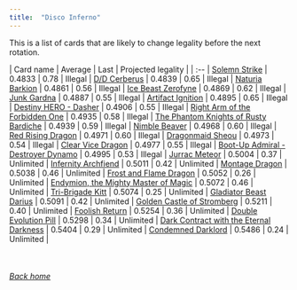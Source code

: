 ```yaml
---
title:  "Disco Inferno"
---
```


This is a list of cards that are likely to change legality before the next rotation.

| Card name | Average | Last | Projected legality |
| :-- |
[Solemn Strike](https://db.ygoprodeck.com/card/?search=Solemn%20Strike) | 0.4833 | 0.78 | Illegal |
[D/D Cerberus](https://db.ygoprodeck.com/card/?search=D/D%20Cerberus) | 0.4839 | 0.65 | Illegal |
[Naturia Barkion](https://db.ygoprodeck.com/card/?search=Naturia%20Barkion) | 0.4861 | 0.56 | Illegal |
[Ice Beast Zerofyne](https://db.ygoprodeck.com/card/?search=Ice%20Beast%20Zerofyne) | 0.4869 | 0.62 | Illegal |
[Junk Gardna](https://db.ygoprodeck.com/card/?search=Junk%20Gardna) | 0.4887 | 0.55 | Illegal |
[Artifact Ignition](https://db.ygoprodeck.com/card/?search=Artifact%20Ignition) | 0.4895 | 0.65 | Illegal |
[Destiny HERO - Dasher](https://db.ygoprodeck.com/card/?search=Destiny%20HERO%20-%20Dasher) | 0.4906 | 0.55 | Illegal |
[Right Arm of the Forbidden One](https://db.ygoprodeck.com/card/?search=Right%20Arm%20of%20the%20Forbidden%20One) | 0.4935 | 0.58 | Illegal |
[The Phantom Knights of Rusty Bardiche](https://db.ygoprodeck.com/card/?search=The%20Phantom%20Knights%20of%20Rusty%20Bardiche) | 0.4939 | 0.59 | Illegal |
[Nimble Beaver](https://db.ygoprodeck.com/card/?search=Nimble%20Beaver) | 0.4968 | 0.60 | Illegal |
[Red Rising Dragon](https://db.ygoprodeck.com/card/?search=Red%20Rising%20Dragon) | 0.4971 | 0.60 | Illegal |
[Dragonmaid Sheou](https://db.ygoprodeck.com/card/?search=Dragonmaid%20Sheou) | 0.4973 | 0.54 | Illegal |
[Clear Vice Dragon](https://db.ygoprodeck.com/card/?search=Clear%20Vice%20Dragon) | 0.4977 | 0.55 | Illegal |
[Boot-Up Admiral - Destroyer Dynamo](https://db.ygoprodeck.com/card/?search=Boot-Up%20Admiral%20-%20Destroyer%20Dynamo) | 0.4995 | 0.53 | Illegal |
[Jurrac Meteor](https://db.ygoprodeck.com/card/?search=Jurrac%20Meteor) | 0.5004 | 0.37 | Unlimited |
[Infernity Archfiend](https://db.ygoprodeck.com/card/?search=Infernity%20Archfiend) | 0.5011 | 0.42 | Unlimited |
[Montage Dragon](https://db.ygoprodeck.com/card/?search=Montage%20Dragon) | 0.5038 | 0.46 | Unlimited |
[Frost and Flame Dragon](https://db.ygoprodeck.com/card/?search=Frost%20and%20Flame%20Dragon) | 0.5052 | 0.26 | Unlimited |
[Endymion, the Mighty Master of Magic](https://db.ygoprodeck.com/card/?search=Endymion,%20the%20Mighty%20Master%20of%20Magic) | 0.5072 | 0.46 | Unlimited |
[Tri-Brigade Kitt](https://db.ygoprodeck.com/card/?search=Tri-Brigade%20Kitt) | 0.5074 | 0.25 | Unlimited |
[Gladiator Beast Darius](https://db.ygoprodeck.com/card/?search=Gladiator%20Beast%20Darius) | 0.5091 | 0.42 | Unlimited |
[Golden Castle of Stromberg](https://db.ygoprodeck.com/card/?search=Golden%20Castle%20of%20Stromberg) | 0.5211 | 0.40 | Unlimited |
[Foolish Return](https://db.ygoprodeck.com/card/?search=Foolish%20Return) | 0.5254 | 0.36 | Unlimited |
[Double Evolution Pill](https://db.ygoprodeck.com/card/?search=Double%20Evolution%20Pill) | 0.5298 | 0.34 | Unlimited |
[Dark Contract with the Eternal Darkness](https://db.ygoprodeck.com/card/?search=Dark%20Contract%20with%20the%20Eternal%20Darkness) | 0.5404 | 0.29 | Unlimited |
[Condemned Darklord](https://db.ygoprodeck.com/card/?search=Condemned%20Darklord) | 0.5486 | 0.24 | Unlimited |

<br>

###### [Back home](index)
